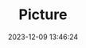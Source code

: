 ---
weight: 1
images:
- /images/edited/122.jpeg
title: Picture
date: 2023-12-09 13:46:24
tags: [luminarneo,work,ilce7m3]
---